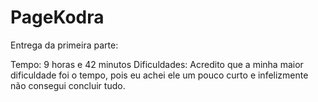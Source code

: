 # PageKodra

Entrega da primeira parte:

Tempo: 9 horas e 42 minutos
Dificuldades: Acredito que a minha maior dificuldade foi o tempo, pois eu achei ele um pouco curto e infelizmente não consegui concluir tudo.
